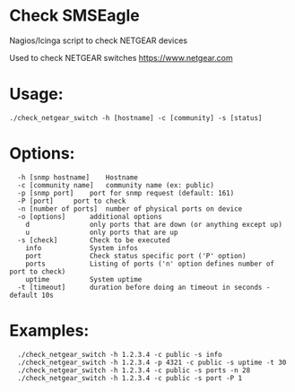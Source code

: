 # Check SMSEagle
Nagios/Icinga script to check NETGEAR devices

Used to check NETGEAR switches https://www.netgear.com

# Usage:
```
./check_netgear_switch -h [hostname] -c [community] -s [status]
```

# Options:
```
  -h [snmp hostname]	Hostname
  -c [community name]	community name (ex: public)
  -p [snmp port]	port for snmp request (default: 161)
  -P [port]		port to check
  -n [number of ports]	number of physical ports on device
  -o [options]		additional options
    d				only ports that are down (or anything except up)
    u				only ports that are up
  -s [check]		Check to be executed
    info			System infos
    port			Check status specific port ('P' option)
    ports			Listing of ports ('n' option defines number of port to check)
    uptime			System uptime
  -t [timeout]		duration before doing an timeout in seconds - default 10s
```

# Examples:
```
  ./check_netgear_switch -h 1.2.3.4 -c public -s info
  ./check_netgear_switch -h 1.2.3.4 -p 4321 -c public -s uptime -t 30
  ./check_netgear_switch -h 1.2.3.4 -c public -s ports -n 28
  ./check_netgear_switch -h 1.2.3.4 -c public -s port -P 1
```
